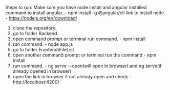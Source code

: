 Steps to run: Make sure you have node install and angular installed 
  command to install angular. - npm install -g @angular/cli
  link to install node. - https://nodejs.org/en/download/
1. clone the repository.
2. go to folder Backend.
3. open command prompt or terminal run command. - npm install
4. run command. - node app.js
5. go to folder Frontend\FileList
6. open another command prompt or terminal run the command - npm install
7. run command. - ng serve --open(will open in browser) and ng serve(if already opened in browser)
8. open the link in browser if not already open and check - http://localhost:4200/

